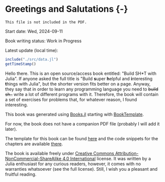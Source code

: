 # Greetings and Salutations {-}

```{=comment}
This file is not included in the PDF.
```

Start date: Wed, 2024-09-11

Book writing status: Work in Progress

Latest update (local time):

```jl
include("./src/data.jl")
getTimeStamp()
```

Hello there. This is an open source/access book entitled: "Build SH\*T with
Julia". If anyone asked the full title is "Build **s**uper **h**elpful and
**i**nteresting **t**hings with Julia", but the shorter version fits better on a
page. Anyway, they say that in order to learn any programming language you need
to ~~build sh..~~ write a lot of different programs with it. Therefore,
the book will contain a set of exercises for problems that, for whatever reason,
I found interesting.

This book was generated using [Books.jl](https://github.com/JuliaBooks/Books.jl)
starting with [BookTemplate](https://github.com/JuliaBooks/BookTemplate).

For now, the book does not have a companion PDF file (probably I will add it
later).

The template for this book can be found
[here](https://github.com/b-lukaszuk/BS_wJ_eng) and the code snippets for the
chapters are available
[there](https://github.com/b-lukaszuk/BS_wJ_eng/tree/main/code_snippets).

The book is available freely under [Creative Commons
Attribution-NonCommercial-ShareAlike 4.0
International](http://creativecommons.org/licenses/by-nc-sa/4.0/) license. It
was written by a Julia enthusiast for any curious readers, however, it comes
with no warranties whatsoever (see the full license). Still, I wish you a
pleasant and fruitful reading.
